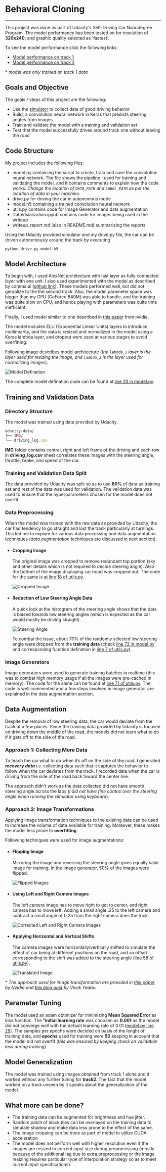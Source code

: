 # Behavioral Cloning
---
This project was done as part of Udacity's Self-Driving Car Nanodegree Program. The model performance has been tested on for resolution of **320x240**, and graphic quality selected as 'fastest'.


To see the model performance click the following links:
* [Model performance on track 1](https://youtu.be/WzMiriCVSTI)
* [Model performance on track 2](https://youtu.be/4SYe9758P_Q)

\* _model was only trained on track 1 data_

[//]: # (Image References)
[model]: ./images/model.png "Model Visualization"
[steering_hist]: ./images/steering_angle_histogram.png "Steering Angle"
[cropped_image]: ./images/cropped_image.png "Cropped Image"
[flipped]: ./images/flipped.png "Flipped Image"
[left_center_right]: ./images/left_center_right.png "Left and Right Camera Image"
[translated]: ./images/translated.png "Translated Image"


## Goals and Objective

The goals / steps of this project are the following:
* Use the [simulator](https://github.com/udacity/self-driving-car-sim) to collect data of good driving behavior
* Build, a convolution neural network in Keras that predicts steering angles from images
* Train and validate the model with a training and validation set
* Test that the model successfully drives around track one without leaving the road


## Code Structure

My project includes the following files:
* model.py containing the script to create, train and save the convolution neural network. The file shows the pipeline I used for training and validating the model, and it contains comments to explain how the code works. _Change the location of `DATA_PATH` and `LABEL_PATH` as per the location of data in your machine_.
* drive.py for driving the car in autonomous mode
* model.h5 containing a trained convolution neural network 
* utils.py contains code for Image Generator and data augmentation
* DataVisialization.ipynb contains code for images being used in the writeup
* writeup_report.md (also in README.md) summarizing the reports

Using the Udacity provided simulator and my drive.py file, the car can be driven autonomously around the track by executing
```
python drive.py model.h5
```


## Model Architecture

To begin with, I used AlexNet architecture with last layer as fully connected layer with one unit. I also used experimented with the model as described by comma.ai ([github link](https://github.com/commaai/research/blob/master/train_steering_model.py)). These models performed well, but did not genralize to the the second track. Also, the model parameter space was bigger than my GPU (GeForce 840M) was able to handle, and the training was quite slow on CPU, and hence playing with parameters was quite time inefficient.

Finally, I used model similar to one described in [this paper](http://images.nvidia.com/content/tegra/automotive/images/2016/solutions/pdf/end-to-end-dl-using-px.pdf) from nvidia.

The model includes ELU (Exponential Linear Units) layers to introduce nonlinearity, and the data is resized and normalized in the model using a Keras lambda layer, and dropout were used at various stages to avoid overfitting.

Following image describes model architecture (_the `lambda_1` layer is the layer used for resizing the image, and `lambda_2` is the layer used for normalizing images_).

![Model Defination][model]

The complete model defination code can be found at [line 20 in model.py](https://github.com/sumitbinnani/CarND-Behavioral-Cloning-P3/blob/master/model.py#L20).


## Training and Validation Data

### Directory Structure
The model was trained using data provided by Udacity.

```ruby
udacity-data/
├── IMG/
└── driving_log.csv
```

**IMG** folder contains central, right and left frame of the driving and each row in **driving_log.csv** sheet correlates these images with the steering angle, throttle, brake, and speed of the car.

### Training and Validation Data Split
The data provided by Udacity was split so as to use **80%** of data as training set and rest of the data was used for validation. The validation data was used to ensure that the hyperparameters chosen for the model does not overfit.

### Data Preprocessing
When the model was trained with the raw data as provided by Udacity, the car had tendency to go straight and lost the track particularly at turnings. This led me to explore for various data processing and data augmentation techniques (_data augmentation_ techniques are discussed in next section).

* #### Cropping Image
	The original image was cropped to remove redundant top portion (sky and other details which is not required to decide steering angle). Also the bottom of the image displaying car hood was cropped out. The code for the same is [at line 18 of utils.py](https://github.com/sumitbinnani/CarND-Behavioral-Cloning-P3/blob/master/utils.py#L18).

	![Cropped Image][cropped_image]

* #### Reduction of Low Steering Angle Data
	A quick look at the histogram of the steering angle shows that the data is biased towards low steering angles (which is expected as the car would mostly be driving straight).

	![Steering Angle][steering_hist]

	To combat the issue, about 70% of the randomly selected low steering angle were dropped from the **training data** (check [line 72 in model.py](https://github.com/sumitbinnani/CarND-Behavioral-Cloning-P3/blob/master/model.py#L72) and corresponding function defination in [line 7 of utils.py](https://github.com/sumitbinnani/CarND-Behavioral-Cloning-P3/blob/master/utils.py#L7)).

### Image Generators
Image generators were used to generate training batches in realtime (this was to combat high memory usage if all the images were pre-cached in memory). The code for the same can be found at [line 71 of utils.py](https://github.com/sumitbinnani/CarND-Behavioral-Cloning-P3/blob/master/utils.py#L71). The code is well commented and a few steps involved in image generator are explained in the data augmentation section.


## Data Augmentation

Despite the removal of low steering data, the car would deviate from the track at a few places. Since the training data provided by Udacity is focused on driving down the middle of the road, the models did not learn what to do if it gets off to the side of the road.


### Approach 1: Collecting More Data
To teach the car what to do when it’s off on the side of the road, I generated _**recovery data**_ i.e. collecting data such that it captures the behavior to follow when the car deviates from the track. I recorded data when the car is driving from the side of the road back toward the center line.

The approach didn't work as the data collected did not have smooth steering angle across the laps (_I did not have fine control over the steering angle when running the simulator using keyboard_).

### Approach 2: Image Transformations
Applying image transformation techniques to the existing data can be used to increase the volume of data available for training. Moreover, these makes the model less prone to **overfitting**.

Following techniques were used for image augmentations:

* #### Flipping Image
	Mirroring the image and reversing the steering angle gives equally valid image for training. In the image generator, 50% of the images were flipped.

	![Flipped Images][flipped]

* #### Using Left and Right Camera Images
	The left camera image has to move right to get to center, and right camera has to move left. Adding a small angle .25 to the left camera and subtract a small angle of 0.25 from the right camera does the trick.

	![Corrected Left and Right Camera Images][left_center_right]

* #### Applying Horizontal and Vertical Shifts
	The camera images were horizontally/vertically shifted to simulate the effect of car being at different positions on the road, and an offset corresponding to the shift was added to the steering angle ([line 58 of utils.py](https://github.com/sumitbinnani/CarND-Behavioral-Cloning-P3/blob/master/utils.py#L58)).

	![Translated Image][translated]

\* _The approach used for image transformation are provided in [this paper](http://images.nvidia.com/content/tegra/automotive/images/2016/solutions/pdf/end-to-end-dl-using-px.pdf) by Nvidia and [this blog post](https://chatbotslife.com/using-augmentation-to-mimic-human-driving-496b569760a9#.1xcd9d1vo) by Vivek Yadav._


## Parameter Tuning
The model used an adam optimizer for minimizing **Mean Squared Error** as loss function. The ***initial learning rate** was choosen as **0.001** as the model did not converge well with the default learning rate of 0.01 ([model.py line 25](https://github.com/sumitbinnani/CarND-Behavioral-Cloning-P3/blob/master/model.py#L55)). The samples per epochs were decided on basis of the lenght of training data, and **epochs** used for training were **50** keeping in account that the model did not overfit (_this was ensured by keeping check on validation loss during training_).

## Model Generalization
The model was trained using images obtained from track 1 alone and it worked without any further tuning for **track2**. The fact that the model worked on a track unseen by it speaks about the generalization of the model.

## What more can be done?
* The training data can be augmented for brightness and hue jitter.
* Random patch of black tiles can be overlayed on the training data to simulate shadow and make data less prone to the effect of the same.
* The image cropping can be done as part of model to utilize CUDA acceleration
* The model does not perform well with higher resolution even if the images are resized to current input size during preprocessing (mostly because of the additional lag due to extra preprocessing or the image resizing requires particular type of interpolation strategy so as to meet current input specifications).